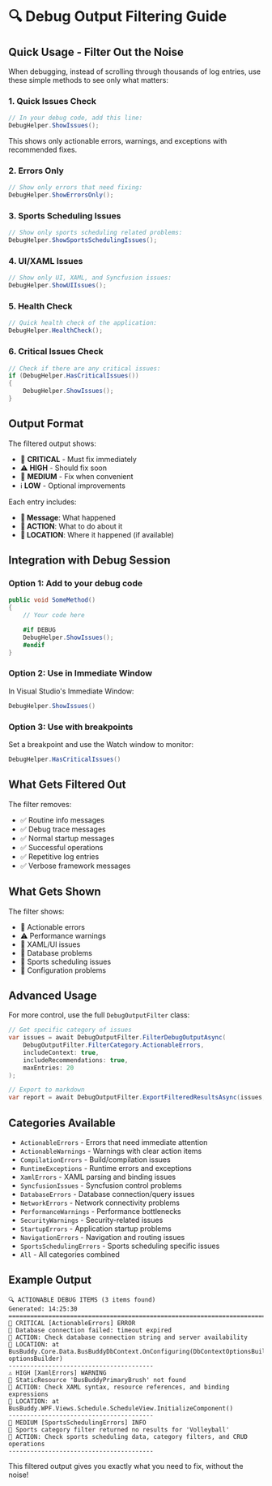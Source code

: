 # 🔍 Debug Output Filtering Guide

## Quick Usage - Filter Out the Noise

When debugging, instead of scrolling through thousands of log entries, use these simple methods to see only what matters:

### 1. **Quick Issues Check**
```csharp
// In your debug code, add this line:
DebugHelper.ShowIssues();
```
This shows only actionable errors, warnings, and exceptions with recommended fixes.

### 2. **Errors Only**
```csharp
// Show only errors that need fixing:
DebugHelper.ShowErrorsOnly();
```

### 3. **Sports Scheduling Issues**
```csharp
// Show only sports scheduling related problems:
DebugHelper.ShowSportsSchedulingIssues();
```

### 4. **UI/XAML Issues**
```csharp
// Show only UI, XAML, and Syncfusion issues:
DebugHelper.ShowUIIssues();
```

### 5. **Health Check**
```csharp
// Quick health check of the application:
DebugHelper.HealthCheck();
```

### 6. **Critical Issues Check**
```csharp
// Check if there are any critical issues:
if (DebugHelper.HasCriticalIssues())
{
    DebugHelper.ShowIssues();
}
```

## Output Format

The filtered output shows:
- 🚨 **CRITICAL** - Must fix immediately
- ⚠️ **HIGH** - Should fix soon
- 🔶 **MEDIUM** - Fix when convenient
- ℹ️ **LOW** - Optional improvements

Each entry includes:
- **📝 Message**: What happened
- **🎯 ACTION**: What to do about it
- **📍 LOCATION**: Where it happened (if available)

## Integration with Debug Session

### Option 1: Add to your debug code
```csharp
public void SomeMethod()
{
    // Your code here

    #if DEBUG
    DebugHelper.ShowIssues();
    #endif
}
```

### Option 2: Use in Immediate Window
In Visual Studio's Immediate Window:
```csharp
DebugHelper.ShowIssues()
```

### Option 3: Use with breakpoints
Set a breakpoint and use the Watch window to monitor:
```csharp
DebugHelper.HasCriticalIssues()
```

## What Gets Filtered Out

The filter removes:
- ✅ Routine info messages
- ✅ Debug trace messages
- ✅ Normal startup messages
- ✅ Successful operations
- ✅ Repetitive log entries
- ✅ Verbose framework messages

## What Gets Shown

The filter shows:
- 🚨 Actionable errors
- ⚠️ Performance warnings
- 🔶 XAML/UI issues
- 📝 Database problems
- 🏐 Sports scheduling issues
- 🔧 Configuration problems

## Advanced Usage

For more control, use the full `DebugOutputFilter` class:

```csharp
// Get specific category of issues
var issues = await DebugOutputFilter.FilterDebugOutputAsync(
    DebugOutputFilter.FilterCategory.ActionableErrors,
    includeContext: true,
    includeRecommendations: true,
    maxEntries: 20
);

// Export to markdown
var report = await DebugOutputFilter.ExportFilteredResultsAsync(issues, "markdown");
```

## Categories Available

- `ActionableErrors` - Errors that need immediate attention
- `ActionableWarnings` - Warnings with clear action items
- `CompilationErrors` - Build/compilation issues
- `RuntimeExceptions` - Runtime errors and exceptions
- `XamlErrors` - XAML parsing and binding issues
- `SyncfusionIssues` - Syncfusion control problems
- `DatabaseErrors` - Database connection/query issues
- `NetworkErrors` - Network connectivity problems
- `PerformanceWarnings` - Performance bottlenecks
- `SecurityWarnings` - Security-related issues
- `StartupErrors` - Application startup problems
- `NavigationErrors` - Navigation and routing issues
- `SportsSchedulingErrors` - Sports scheduling specific issues
- `All` - All categories combined

## Example Output

```
🔍 ACTIONABLE DEBUG ITEMS (3 items found)
Generated: 14:25:30
================================================================================
🚨 CRITICAL [ActionableErrors] ERROR
📝 Database connection failed: timeout expired
🎯 ACTION: Check database connection string and server availability
📍 LOCATION: at BusBuddy.Core.Data.BusBuddyDbContext.OnConfiguring(DbContextOptionsBuilder optionsBuilder)
----------------------------------------
⚠️ HIGH [XamlErrors] WARNING
📝 StaticResource 'BusBuddyPrimaryBrush' not found
🎯 ACTION: Check XAML syntax, resource references, and binding expressions
📍 LOCATION: at BusBuddy.WPF.Views.Schedule.ScheduleView.InitializeComponent()
----------------------------------------
🔶 MEDIUM [SportsSchedulingErrors] INFO
📝 Sports category filter returned no results for 'Volleyball'
🎯 ACTION: Check sports scheduling data, category filters, and CRUD operations
----------------------------------------
```

This filtered output gives you exactly what you need to fix, without the noise!
